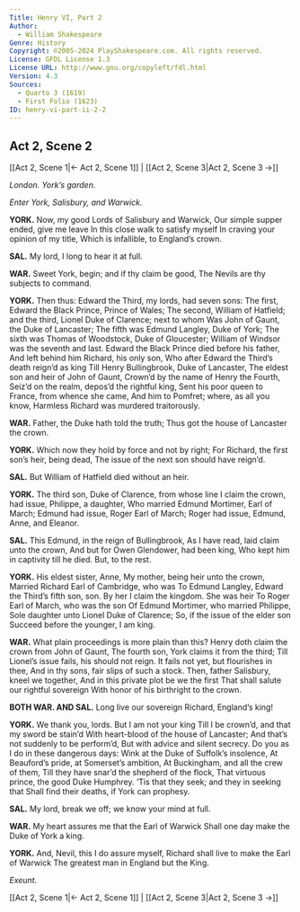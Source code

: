 ```yaml
---
Title: Henry VI, Part 2
Author: 
  - William Shakespeare
Genre: History
Copyright: ©2005-2024 PlayShakespeare.com. All rights reserved.
License: GFDL License 1.3
License URL: http://www.gnu.org/copyleft/fdl.html
Version: 4.3
Sources:
  - Quarto 3 (1619)
  - First Folio (1623)
ID: henry-vi-part-ii-2-2
---
```


## Act 2, Scene 2
[[Act 2, Scene 1|← Act 2, Scene 1]] | [[Act 2, Scene 3|Act 2, Scene 3 →]]

*London. York’s garden.*

*Enter York, Salisbury, and Warwick.*

**YORK.**
Now, my good Lords of Salisbury and Warwick,
Our simple supper ended, give me leave
In this close walk to satisfy myself
In craving your opinion of my title,
Which is infallible, to England’s crown.

**SAL.**
My lord, I long to hear it at full.

**WAR.**
Sweet York, begin; and if thy claim be good,
The Nevils are thy subjects to command.

**YORK.**
Then thus:
Edward the Third, my lords, had seven sons:
The first, Edward the Black Prince, Prince of Wales;
The second, William of Hatfield; and the third,
Lionel Duke of Clarence; next to whom
Was John of Gaunt, the Duke of Lancaster;
The fifth was Edmund Langley, Duke of York;
The sixth was Thomas of Woodstock, Duke of Gloucester;
William of Windsor was the seventh and last.
Edward the Black Prince died before his father,
And left behind him Richard, his only son,
Who after Edward the Third’s death reign’d as king
Till Henry Bullingbrook, Duke of Lancaster,
The eldest son and heir of John of Gaunt,
Crown’d by the name of Henry the Fourth,
Seiz’d on the realm, depos’d the rightful king,
Sent his poor queen to France, from whence she came,
And him to Pomfret; where, as all you know,
Harmless Richard was murdered traitorously.

**WAR.**
Father, the Duke hath told the truth;
Thus got the house of Lancaster the crown.

**YORK.**
Which now they hold by force and not by right;
For Richard, the first son’s heir, being dead,
The issue of the next son should have reign’d.

**SAL.**
But William of Hatfield died without an heir.

**YORK.**
The third son, Duke of Clarence, from whose line
I claim the crown, had issue, Philippe, a daughter,
Who married Edmund Mortimer, Earl of March;
Edmund had issue, Roger Earl of March;
Roger had issue, Edmund, Anne, and Eleanor.

**SAL.**
This Edmund, in the reign of Bullingbrook,
As I have read, laid claim unto the crown,
And but for Owen Glendower, had been king,
Who kept him in captivity till he died.
But, to the rest.

**YORK.**
His eldest sister, Anne,
My mother, being heir unto the crown,
Married Richard Earl of Cambridge, who was
To Edmund Langley, Edward the Third’s fifth son, son.
By her I claim the kingdom. She was heir
To Roger Earl of March, who was the son
Of Edmund Mortimer, who married Philippe,
Sole daughter unto Lionel Duke of Clarence;
So, if the issue of the elder son
Succeed before the younger, I am king.

**WAR.**
What plain proceedings is more plain than this?
Henry doth claim the crown from John of Gaunt,
The fourth son, York claims it from the third;
Till Lionel’s issue fails, his should not reign.
It fails not yet, but flourishes in thee,
And in thy sons, fair slips of such a stock.
Then, father Salisbury, kneel we together,
And in this private plot be we the first
That shall salute our rightful sovereign
With honor of his birthright to the crown.

**BOTH WAR. AND SAL.**
Long live our sovereign Richard, England’s king!

**YORK.**
We thank you, lords. But I am not your king
Till I be crown’d, and that my sword be stain’d
With heart-blood of the house of Lancaster;
And that’s not suddenly to be perform’d,
But with advice and silent secrecy.
Do you as I do in these dangerous days:
Wink at the Duke of Suffolk’s insolence,
At Beauford’s pride, at Somerset’s ambition,
At Buckingham, and all the crew of them,
Till they have snar’d the shepherd of the flock,
That virtuous prince, the good Duke Humphrey.
’Tis that they seek; and they in seeking that
Shall find their deaths, if York can prophesy.

**SAL.**
My lord, break we off; we know your mind at full.

**WAR.**
My heart assures me that the Earl of Warwick
Shall one day make the Duke of York a king.

**YORK.**
And, Nevil, this I do assure myself,
Richard shall live to make the Earl of Warwick
The greatest man in England but the King.

*Exeunt.*

[[Act 2, Scene 1|← Act 2, Scene 1]] | [[Act 2, Scene 3|Act 2, Scene 3 →]]